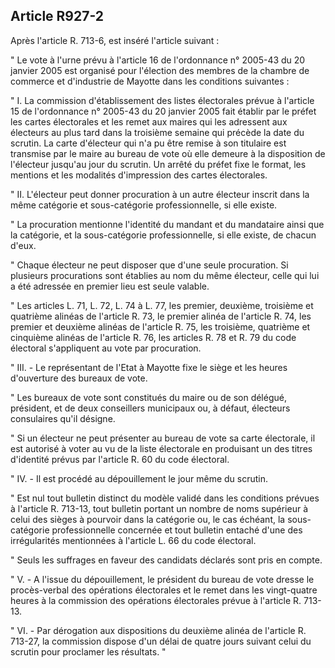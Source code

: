 Article R927-2
----
Après l'article R. 713-6, est inséré l'article suivant :

" Le vote à l'urne prévu à l'article 16 de l'ordonnance n° 2005-43 du 20 janvier
2005 est organisé pour l'élection des membres de la chambre de commerce et
d'industrie de Mayotte dans les conditions suivantes :

" I. La commission d'établissement des listes électorales prévue à l'article 15
de l'ordonnance n° 2005-43 du 20 janvier 2005 fait établir par le préfet les
cartes électorales et les remet aux maires qui les adressent aux électeurs au
plus tard dans la troisième semaine qui précède la date du scrutin. La carte
d'électeur qui n'a pu être remise à son titulaire est transmise par le maire au
bureau de vote où elle demeure à la disposition de l'électeur jusqu'au jour du
scrutin. Un arrêté du préfet fixe le format, les mentions et les modalités
d'impression des cartes électorales.

" II. L'électeur peut donner procuration à un autre électeur inscrit dans la
même catégorie et sous-catégorie professionnelle, si elle existe.

" La procuration mentionne l'identité du mandant et du mandataire ainsi que la
catégorie, et la sous-catégorie professionnelle, si elle existe, de chacun
d'eux.

" Chaque électeur ne peut disposer que d'une seule procuration. Si plusieurs
procurations sont établies au nom du même électeur, celle qui lui a été adressée
en premier lieu est seule valable.

" Les articles L. 71, L. 72, L. 74 à L. 77, les premier, deuxième, troisième et
quatrième alinéas de l'article R. 73, le premier alinéa de l'article R. 74, les
premier et deuxième alinéas de l'article R. 75, les troisième, quatrième et
cinquième alinéas de l'article R. 76, les articles R. 78 et R. 79 du code
électoral s'appliquent au vote par procuration.

" III. - Le représentant de l'Etat à Mayotte fixe le siège et les heures
d'ouverture des bureaux de vote.

" Les bureaux de vote sont constitués du maire ou de son délégué, président, et
de deux conseillers municipaux ou, à défaut, électeurs consulaires qu'il
désigne.

" Si un électeur ne peut présenter au bureau de vote sa carte électorale, il est
autorisé à voter au vu de la liste électorale en produisant un des titres
d'identité prévus par l'article R. 60 du code électoral.

" IV. - Il est procédé au dépouillement le jour même du scrutin.

" Est nul tout bulletin distinct du modèle validé dans les conditions prévues à
l'article R. 713-13, tout bulletin portant un nombre de noms supérieur à celui
des sièges à pourvoir dans la catégorie ou, le cas échéant, la sous-catégorie
professionnelle concernée et tout bulletin entaché d'une des irrégularités
mentionnées à l'article L. 66 du code électoral.

" Seuls les suffrages en faveur des candidats déclarés sont pris en compte.

" V. - A l'issue du dépouillement, le président du bureau de vote dresse le
procès-verbal des opérations électorales et le remet dans les vingt-quatre
heures à la commission des opérations électorales prévue à l'article R. 713-13.

" VI. - Par dérogation aux dispositions du deuxième alinéa de l'article R.
713-27, la commission dispose d'un délai de quatre jours suivant celui du
scrutin pour proclamer les résultats. "
